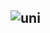 ![uni](https://user-images.githubusercontent.com/88539234/179404366-1ade242f-f6ee-462f-99a4-b2429154d4f2.png)
---
